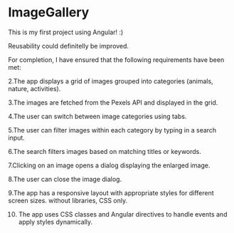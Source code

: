 # ImageGallery

This is my first project using Angular! :)

Reusability could definitelly be improved.

For completion, I have ensured that the following requirements have been met:

2.The app displays a grid of images grouped into categories (animals, nature, activities).

3.The images are fetched from the Pexels API and displayed in the grid.

4.The user can switch between image categories using tabs.

5.The user can filter images within each category by typing in a search input.

6.The search filters images based on matching titles or keywords.

7.Clicking on an image opens a dialog displaying the enlarged image.

8.The user can close the image dialog.

9.The app has a responsive layout with appropriate styles for different screen sizes.
without libraries, CSS only.

10. The app uses CSS classes and Angular directives to handle events and apply styles dynamically.

